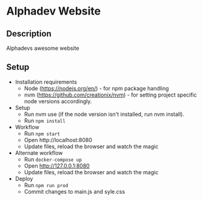 #  Alphadev Website

## Description

Alphadevs awesome website

## Setup

* Installation requirements
  * Node (https://nodejs.org/en/) - for npm package handling
  * nvm (https://github.com/creationix/nvm) - for setting project specific node versions accordingly.
* Setup
  * Run nvm use (if the node version isn't installed, run nvm install).
  * Run `npm install`
* Workflow
  * Run `npm start`
  * Open http://localhost:8080
  * Update files, reload the browser and watch the magic
* Alternate workflow
  * Run `docker-compose up`
  * Open http://127.0.0.1:8080
  * Update files, reload the browser and watch the magic
* Deploy
  * Run `npm run prod`
  * Commit changes to main.js and syle.css
